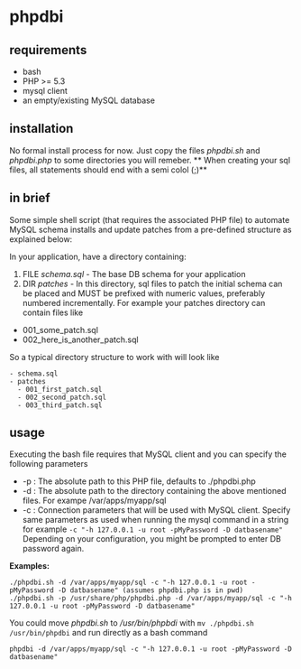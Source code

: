 phpdbi
======

## requirements

- bash
- PHP >= 5.3
- mysql client
- an empty/existing MySQL database
 
## installation

No formal install process for now. Just copy the files *phpdbi.sh* and *phpdbi.php* to some directories you will remeber.
** When creating your sql files, all statements should end with a semi colol (;)**

## in brief

Some simple shell script (that requires the associated PHP file) to automate MySQL schema installs and update patches from a pre-defined structure as explained below:
 
In your application, have a directory containing:

 1. FILE *schema.sql* - The base DB schema for your application
 2. DIR *patches* - In this directory, sql files to patch the initial schema can be placed and MUST be prefixed
 with numeric values, preferably numbered incrementally. For example your patches directory can contain files like
  - 001_some_patch.sql
  - 002_here_is_another_patch.sql
 
So a typical directory structure to work with will look like
```
- schema.sql
- patches
  - 001_first_patch.sql
  - 002_second_patch.sql
  - 003_third_patch.sql
```

## usage

 Executing the bash file requires that MySQL client and you can specify the following parameters
  
 * -p : The absolute path to this PHP file, defaults to ./phpdbi.php
 * -d : The absolute path to the directory containing the above mentioned files. For exampe /var/apps/myapp/sql
 * -c : Connection parameters that will be used with MySQL client. Specify same parameters as used when running the
 		mysql command in a string for example `-c "-h 127.0.0.1 -u root -pMyPassword -D datbasename"`
 	Depending on your configuration, you might be prompted to enter DB password again.
  
 **Examples:**
 ```
 ./phpdbi.sh -d /var/apps/myapp/sql -c "-h 127.0.0.1 -u root -pMyPassword -D datbasename" (assumes phpdbi.php is in pwd)
 ./phpdbi.sh -p /usr/share/php/phpdbi.php -d /var/apps/myapp/sql -c "-h 127.0.0.1 -u root -pMyPassword -D datbasename"
 ```
 You could move *phpdbi.sh* to */usr/bin/phpbdi* with `mv ./phpdbi.sh /usr/bin/phpdbi` and run directly as a bash command 
 
 ```
 phpdbi -d /var/apps/myapp/sql -c "-h 127.0.0.1 -u root -pMyPassword -D datbasename"
 ```
